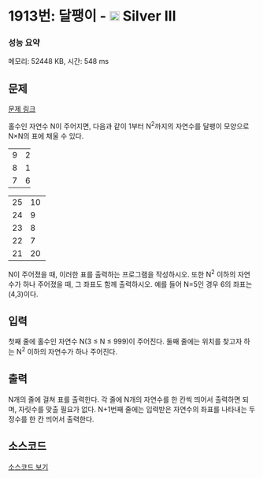 # 1913번: 달팽이 - <img src="https://static.solved.ac/tier_small/8.svg" style="height:20px" /> Silver III

<!-- performance -->
### 성능 요약
메모리: 52448 KB, 시간: 548 ms
<!-- end -->

## 문제

[문제 링크](https://boj.kr/1913)

<p>홀수인 자연수 N이 주어지면, 다음과 같이 1부터 N<sup>2</sup>까지의 자연수를 달팽이 모양으로 N×N의 표에 채울 수 있다.</p>

<table class="table table-bordered td-center" style="width:9%">
<tbody>
<tr>
<td style="width:3%">9</td>
<td style="width:3%">2</td>
<td style="width:3%">3</td>
</tr>
<tr>
<td>8</td>
<td>1</td>
<td>4</td>
</tr>
<tr>
<td>7</td>
<td>6</td>
<td>5</td>
</tr>
</tbody>
</table>

<table class="table table-bordered td-center" style="width:15%">
<tbody>
<tr>
<td style="width:3%">25</td>
<td style="width:3%">10</td>
<td style="width:3%">11</td>
<td style="width:3%">12</td>
<td style="width:3%">13</td>
</tr>
<tr>
<td>24</td>
<td>9</td>
<td>2</td>
<td>3</td>
<td>14</td>
</tr>
<tr>
<td>23</td>
<td>8</td>
<td>1</td>
<td>4</td>
<td>15</td>
</tr>
<tr>
<td>22</td>
<td>7</td>
<td>6</td>
<td>5</td>
<td>16</td>
</tr>
<tr>
<td>21</td>
<td>20</td>
<td>19</td>
<td>18</td>
<td>17</td>
</tr>
</tbody>
</table>

<p>N이 주어졌을 때, 이러한 표를 출력하는 프로그램을 작성하시오. 또한 N<sup>2</sup> 이하의 자연수가 하나 주어졌을 때, 그 좌표도 함께 출력하시오. 예를 들어 N=5인 경우 6의 좌표는 (4,3)이다.</p>

## 입력

<p>첫째 줄에 홀수인 자연수 N(3 ≤ N ≤ 999)이 주어진다. 둘째 줄에는 위치를 찾고자 하는 N<sup>2</sup> 이하의 자연수가 하나 주어진다.</p>

## 출력

<p>N개의 줄에 걸쳐 표를 출력한다. 각 줄에 N개의 자연수를 한 칸씩 띄어서 출력하면 되며, 자릿수를 맞출 필요가 없다. N+1번째 줄에는 입력받은 자연수의 좌표를 나타내는 두 정수를 한 칸 띄어서 출력한다.</p>

## 소스코드

[소스코드 보기](Main.java)